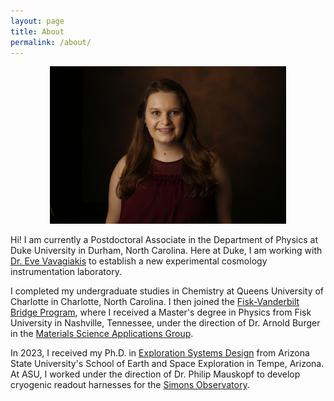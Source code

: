 ```yaml
---
layout: page
title: About
permalink: /about/
---
```

<center><img src="https://raw.githubusercontent.com/jennamo/jennamo.github.io/gh-pages/docs/assets/images/_48Y5749.JPG" alt="Jenna Moore" width="75%" height="75%" ></center>


Hi! I am currently a Postdoctoral Associate in the Department of Physics at Duke University in Durham, North Carolina. Here at Duke, I am working with [Dr. Eve Vavagiakis](https://evevavagiakis.com/) to establish a new experimental cosmology instrumentation laboratory. 

I completed my undergraduate studies in Chemistry at Queens University of Charlotte in Charlotte, North Carolina. I then joined the [Fisk-Vanderbilt Bridge Program](https://www.fisk-vanderbilt-bridge.org), where I received a Master's degree in Physics from Fisk University in Nashville, Tennessee, under the direction of Dr. Arnold Burger in the [Materials Science Applications Group](https://www.fisk-vanderbilt-bridge.org/msag).

In 2023, I received my Ph.D. in [Exploration Systems Design](https://sese.asu.edu/degree/graduate/exploration-systems-design-instrumentation-phd) from Arizona State University's School of Earth and Space Exploration in Tempe, Arizona. At ASU, I worked under the direction of Dr. Philip Mauskopf to develop cryogenic readout harnesses for the [Simons Observatory](https://simonsobservatory.org). 


